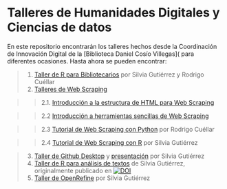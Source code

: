# Talleres de Humanidades Digitales y Ciencias de datos
En este repositorio encontrarán los talleres hechos desde la Coordinación de Innovación Digital de la [Biblioteca Daniel Cosío Villegas]( para diferentes ocasiones.
Hasta ahora se pueden encontrar:
>1. [Taller de R para Bibliotecarios](https://github.com/ColmexBDCV/talleres/tree/master/R_para_bibliotecas) por Silvia Gutiérrez y Rodrigo Cuéllar
>2. [Talleres de Web Scraping](https://github.com/ColmexBDCV/talleres/tree/master/Web_Scraping)

>>2.1. [Introducción a la estructura de HTML para Web Scraping](https://github.com/ColmexBDCV/talleres/blob/master/Web_Scraping/Breve_introducci%C3%B3n_a_HTML_para_hacer_extraccion_automatica.pdf)

>>2.2 [Introducción a herramientas sencillas de Web Scraping](https://github.com/ColmexBDCV/talleres/blob/master/Web_Scraping/Extraccion_con_Scraper_y_breve_introduccion_a_XPath.pdf)

>>2.3 [Tutorial de Web Scraping con Python](https://github.com/ColmexBDCV/talleres/blob/master/Web_Scraping/Tutorial-beautiful-soup-webscrapping.py) por Rodrigo Cuéllar

>>2.4 [Tutorial de Web Scraping con R](https://github.com/ColmexBDCV/talleres/blob/master/Web_Scraping/Tutorial-beautiful-soup-webscrapping.py) por Silvia Gutiérrez

>3. [Taller de Github Desktop](https://github.com/ColmexBDCV/talleres/tree/master/Github) y [presentación](http://sandbox.colmex.mx/~silvia/Github/slides-introduccion-a-github.html#/) por Silvia Gutiérrez
>4. [Taller de R para análisis de textos](https://github.com/ColmexBDCV/talleres/tree/master/R_procesamiento_textos) de Silvia Gutiérrez, originalmente publicado en [![DOI](https://zenodo.org/badge/DOI/10.5281/zenodo.2231472.svg)](https://doi.org/10.5281/zenodo.2231472)
>5. [Taller de OpenRefine](https://github.com/ColmexBDCV/talleres/tree/master/OpenRefine) por Silvia Gutiérrez
